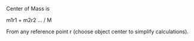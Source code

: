Center of Mass is

m1r1 + m2r2 ... / M

From any reference point r (choose object center to simplify calculations).
